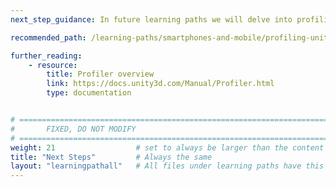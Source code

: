 ```yaml
---
next_step_guidance: In future learning paths we will delve into profiling and optimizing more complex cases.

recommended_path: /learning-paths/smartphones-and-mobile/profiling-unity-apps-on-android/

further_reading:
    - resource:
        title: Profiler overview 
        link: https://docs.unity3d.com/Manual/Profiler.html
        type: documentation


# ================================================================================
#       FIXED, DO NOT MODIFY
# ================================================================================
weight: 21                  # set to always be larger than the content in this path, and one more than 'review'
title: "Next Steps"         # Always the same
layout: "learningpathall"   # All files under learning paths have this same wrapper
---
```


